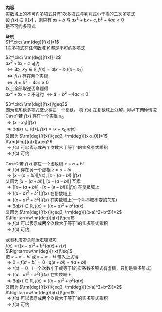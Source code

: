 **内容**  
实数域上的不可约多项式只有1次多项式与判别式小于零的二次多项式  
设 $f(x)\in\mathbb{R}[x]$ ，则只有 $ax+b$ 与 $ax^2+bx+c,b^2-4ac<0$  
是不可约多项式  
  
**证明**  
$1^\circ\ \rm{deg}[f(x)]=1$  
1次多项式在任何数域 $K$ 都是不可约多项式  
  
$2^\circ\ \rm{deg}[f(x)]=2$  
$ax^2+bx+c$ 可约  
$\Leftrightarrow\exists x_1,x_2\in\mathbb{R}, f(x)=a(x-x_1)(x-x_2)$  
$\Leftrightarrow f(x)$ 存在两个实根  
$\Leftrightarrow\Delta=b^2-4ac\geq0$  
以上全部取逆否命题得  
$ax^2+bx+c$ 不可约 $\Leftrightarrow\Delta=b^2-4ac<0$  
  
$3^\circ\ \rm{deg}[f(x)]\geq3$  
因为复系数多项式至少存在一个复根， 将 $f(x)$ 在复数域上分解，得以下两种情况  
Case1 若 $f(x)$ 存在一个实根 $x_0$  
$\Rightarrow(x-x_0)|f(x)$  
$\Rightarrow\exists q(x)\in\mathbb{R}[x], f(x)=(x-x_0)q(x)$  
又因为 $\rm{deg}[f(x)]\geq3, \rm{deg}[(x-x_0)]=1$  
$\rm{deg}[q(x)]\geq2$  
$\Rightarrow f(x)$ 可以表示成两个次数大于等于1的实多项式乘积  
$\Rightarrow f(x)$ 可约  
  
Case2 若 $f(x)$ 存在一个虚数根 $z=a+bi$  
$\Rightarrow f(x)$ 存在另一个虚根 $\bar{z}=a-bi$  
$\Rightarrow [x-(a+bi)]|f(x),\ [x-(a-bi)]|f(x)$  
又因为 $[x-(a+bi)],[x-(a-bi)]$ 互素  
$\Rightarrow [[x-(a+bi)]\cdot[x-(a-bi)]]|f(x)$ 在复数域上  
$\Rightarrow ((x-a)^2+b^2)|f(x)$ 在复数域上  
$\Rightarrow ((x-a)^2+b^2)|f(x)$ 在实数域上(一个叫基域不变的东东)  
$\Rightarrow\exists q(x)\in\mathbb{R}, f(x)=((x-a)^2+b^2)q(x)$  
又因为 $\rm{deg}[f(x)]\geq3, \rm{deg}[((x-a)^2+b^2)]=2$  
$\Rightarrow\rm{deg}[q(x)]\geq1$  
$\Rightarrow f(x)$ 可以表示成两个次数大于等于1的实多项式乘积  
$\Rightarrow f(x)$ 可约  
  
或者利用带余除法定理证明  
$f(x)=((x-a)^2+b^2)q(x)+r(x)$  
$\Rightarrow\rm{deg}[r(x)]\leq1$  
把 $x=a+bi$ 或 $x=a-bi$ 带入上式得  
$\Rightarrow0=f(a+bi)=0\cdot q(a+bi)+r(a+bi)$  
$\Rightarrow r(x)=0$ （一个次数小于或等于1的实系数多项式有虚根，只能是零多项式）  
$\Rightarrow ((x-a)^2+b^2)|f(x)$ 在实数域上  
$\Rightarrow\exists q(x)\in\mathbb{R}, f(x)=((x-a)^2+b^2)q(x)$  
又因为 $\rm{deg}[f(x)]\geq3, \rm{deg}[((x-a)^2+b^2)]=2$  
$\Rightarrow\rm{deg}[q(x)]\geq1$  
$\Rightarrow f(x)$ 可以表示成两个次数大于等于1的实多项式乘积  
$\Rightarrow f(x)$ 可约  
